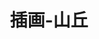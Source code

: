 ---
title: 插画-山丘
description: 
photos:
- https://qiujiangran.github.io//assets/images/article/Folding/折页.png
categories:
 - works
tags: 
 - Folding
---